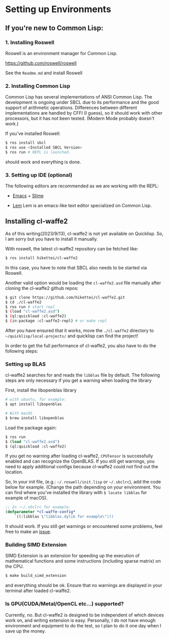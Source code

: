 
# Setting up Environments

## If you're new to Common Lisp:

### 1. Installing Roswell

Roswell is an environment manager for Common Lisp.

<https://github.com/roswell/roswell>

See the `Readme.md` and install Roswell

### 2. Installing Common Lisp

Common Lisp has several implementations of ANSI Common Lisp. The development is ongoing under SBCL due to its performance and the good support of arithmetic operations. Differences between different implementations are handled by CFFI (I guess), so it should work with other processors, but it has not been tested. (Modern Mode probably doesn't work.)

If you've installed Roswell:

```sh
$ ros install sbcl
$ ros use <Installed SBCL Version>
$ ros run # REPL is launched.
```

should work and everything is done.

### 3. Setting up IDE (optional)

The following editors are recommended as we are working with the REPL:

- [Emacs](https://www.gnu.org/software/emacs/) + [Slime](https://slime.common-lisp.dev/)

- [Lem](https://github.com/lem-project/lem) Lem is an emacs-like text editor specialized on Common Lisp.


## Installing cl-waffe2

As of this writing(2023/9/13), cl-waffe2 is not yet available on Quicklisp. So, I am sorry but you have to install it manually.

With roswell, the latest cl-waffe2 repository can be fetched like:

```sh
$ ros install hikettei/cl-waffe2
```

In this case, you have to note that SBCL also needs to be started via Roswell.

Another valid option would be loading the `cl-waffe2.asd` file manually after cloning the cl-waffe2 github repos:

```sh
$ git clone https://github.com/hikettei/cl-waffe2.git
$ cd ./cl-waffe2
$ ros run # start repl
$ (load "cl-waffe2.asd")
$ (ql:quickload :cl-waffe2)
$ (in-package :cl-waffe2-repl) # or make repl
```

After you have ensured that it works, move the `./cl-waffe2` directory to `~/quicklisp/local-projects/` and quicklisp can find the project!

In order to get the full performance of cl-waffe2, you also have to do the following steps:

### Setting up BLAS

cl-waffe2 searches for and reads the `libblas` file by default. The following steps are only necessary if you get a warning when loading the library

First, install the libopenblas library

```sh
# with ubuntu, for example:
$ apt install libopenblas

# With macOS
$ brew install libopenblas
```

Load the package again:

```lisp
$ ros run
$ (load "cl-waffe2.asd")
$ (ql:quickload :cl-waffe2)
```

If you get no warning after loading cl-waffe2, `CPUTensor` is successfully enabled and can recognize the OpenBLAS. If you still get warnings, you need to apply additional configs because cl-waffe2 could not find out the location.

So, In your init file, (e.g.: `~/.roswell/init.lisp` or `~/.sbclrc`), add the code below for example. (Change the path depending on your environment. You can find where you've installed the library with `$ locate libblas` for example of macOS).

```lisp
;; In ~~/.sbclrc for example:
(defparameter *cl-waffe-config*
    `((:libblas \"libblas.dylib for example\")))
```

It should work. If you still get warnings or encountered some problems, feel free to make an [issue](https://github.com/hikettei/cl-waffe2/issues).

### Building SIMD Extension

SIMD Extension is an extension for speeding up the execution of mathematical functions and some instructions (including sparse matrix) on the CPU.

```lisp
$ make build_simd_extension
```

and everything should be ok. Ensure that no warnings are displayed in your terminal after loaded cl-waffe2.

### Is GPU(CUDA/Metal/OpenCL etc...) supported?

Currently, no. But cl-waffe2 is designed to be independent of which devices work on, and writing extension is easy. Personally, I do not have enough environment and equipment to do the test, so I plan to do it one day when I save up the money.

